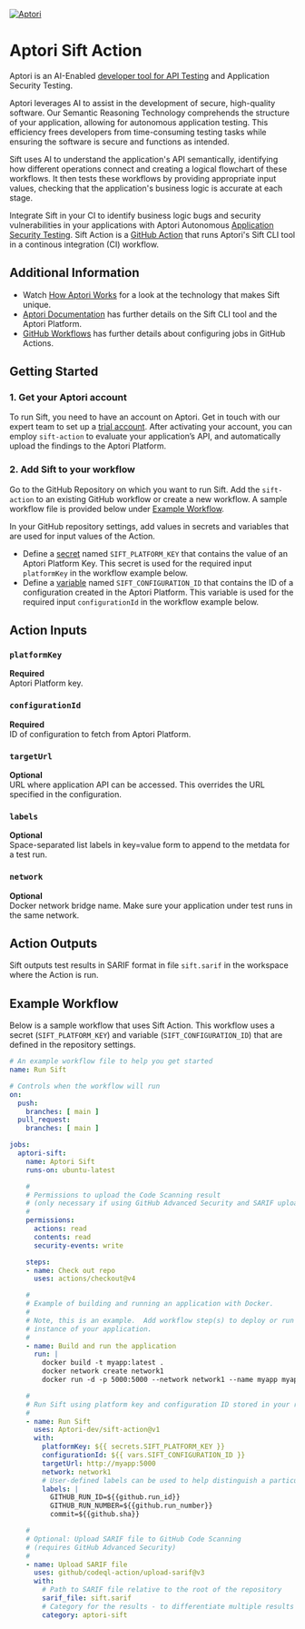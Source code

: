 [![Aptori](https://app.aptori.dev/projectMercuryPurple.svg)](https://aptori.dev/)

# Aptori Sift Action


Aptori is an AI-Enabled [developer tool for API Testing](https://aptori.dev/)
and Application Security Testing.

Aptori leverages AI to assist in the development of secure, high-quality
software. Our Semantic Reasoning Technology comprehends the structure of your
application, allowing for autonomous application testing. This efficiency frees
developers from time-consuming testing tasks while ensuring the software is
secure and functions as intended.

Sift uses AI to understand the application's API semantically, identifying how
different operations connect and creating a logical flowchart of these
workflows. It then tests these workflows by providing appropriate input values,
checking that the application's business logic is accurate at each stage.

Integrate Sift in your CI to identify business logic bugs and security
vulnerabilities in your applications with Aptori Autonomous [Application
Security Testing](https://aptori.dev/appsec/security-testing). Sift Action is a
[GitHub Action](https://docs.github.com/actions) that runs Aptori's Sift CLI
tool in a continous integration (CI) workflow.


## Additional Information

* Watch [How Aptori Works](https://aptori.dev/product/why-aptori) for a look at the
  technology that makes Sift unique.
* [Aptori Documentation](https://docs.aptori.dev/) has further details on the
  Sift CLI tool and the Aptori Platform.
* [GitHub
  Workflows](https://docs.github.com/actions/using-workflows/about-workflows)
  has further details about configuring jobs in GitHub Actions.


## Getting Started

### 1. Get your Aptori account
To run Sift, you need to have an account on Aptori. Get in touch with our
expert team to set up a [trial
account](https://aptori.dev/get-aptori-book-a-demo). After activating your
account, you can employ `sift-action` to evaluate your application’s API, and
automatically upload the findings to the Aptori Platform.

### 2. Add Sift to your workflow
Go to the GitHub Repository on which you want to run Sift. Add the
`sift-action` to an existing GitHub workflow or create a new workflow.
A sample workflow file is provided below under [Example Workflow](#example-workflow).

In your GitHub repository settings, add values in secrets and variables that
are used for input values of the Action.

* Define a
  [secret](https://docs.github.com/actions/security-guides/encrypted-secrets)
  named `SIFT_PLATFORM_KEY` that contains the value of an Aptori Platform Key.
  This secret is used for the required input `platformKey` in the workflow
  example below.
* Define a
  [variable](https://docs.github.com/en/actions/learn-github-actions/variables#creating-configuration-variables-for-a-repository)
  named `SIFT_CONFIGURATION_ID` that contains the ID of a configuration created
  in the Aptori Platform.  This variable is used for the required input
  `configurationId` in the workflow
  example below.


## Action Inputs

### `platformKey`
**Required** \
Aptori Platform key.

### `configurationId`
**Required** \
ID of configuration to fetch from Aptori Platform.

### `targetUrl`
**Optional** \
URL where application API can be accessed. This overrides the URL specified in the configuration.

### `labels`
**Optional**  \
Space-separated list labels in key=value form to append to the metdata for a test run.

### `network`
**Optional** \
Docker network bridge name. Make sure your application under test runs in the same network.


## Action Outputs

Sift outputs test results in SARIF format in file `sift.sarif` in the workspace
where the Action is run.


## Example Workflow

Below is a sample workflow that uses Sift Action.  This workflow uses a secret
(`SIFT_PLATFORM_KEY`) and variable (`SIFT_CONFIGURATION_ID`) that are defined in
the repository settings.

```yaml
# An example workflow file to help you get started
name: Run Sift

# Controls when the workflow will run
on:
  push:
    branches: [ main ]
  pull_request:
    branches: [ main ]

jobs:
  aptori-sift:
    name: Aptori Sift
    runs-on: ubuntu-latest

    #
    # Permissions to upload the Code Scanning result
    # (only necessary if using GitHub Advanced Security and SARIF upload below)
    #
    permissions:
      actions: read
      contents: read
      security-events: write

    steps:
    - name: Check out repo
      uses: actions/checkout@v4

    #
    # Example of building and running an application with Docker.
    #
    # Note, this is an example.  Add workflow step(s) to deploy or run an
    # instance of your application.
    #
    - name: Build and run the application
      run: |
        docker build -t myapp:latest .
        docker network create network1
        docker run -d -p 5000:5000 --network network1 --name myapp myapp:latest

    #
    # Run Sift using platform key and configuration ID stored in your repository secrets
    #
    - name: Run Sift
      uses: Aptori-dev/sift-action@v1
      with:
        platformKey: ${{ secrets.SIFT_PLATFORM_KEY }}
        configurationId: ${{ vars.SIFT_CONFIGURATION_ID }}
        targetUrl: http://myapp:5000
        network: network1
        # User-defined labels can be used to help distinguish a particular run
        labels: |
          GITHUB_RUN_ID=${{github.run_id}}
          GITHUB_RUN_NUMBER=${{github.run_number}}
          commit=${{github.sha}}

    #
    # Optional: Upload SARIF file to GitHub Code Scanning
    # (requires GitHub Advanced Security)
    #
    - name: Upload SARIF file
      uses: github/codeql-action/upload-sarif@v3
      with:
        # Path to SARIF file relative to the root of the repository
        sarif_file: sift.sarif
        # Category for the results - to differentiate multiple results for one commit
        category: aptori-sift
```
